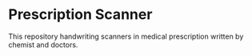 # Prescription Scanner
This repository handwriting scanners in medical prescription written by chemist and doctors.

